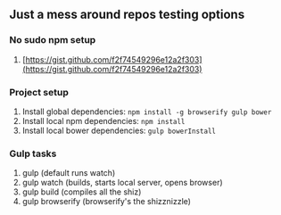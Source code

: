 ## Just a mess around repos testing options

### No sudo npm setup

1. [https://gist.github.com/f2f74549296e12a2f303](https://gist.github.com/f2f74549296e12a2f303)

### Project setup

1. Install global dependencies: `npm install -g browserify gulp bower`
1. Install local npm dependencies: `npm install`
1. Install local bower dependencies: `gulp bowerInstall`

### Gulp tasks

1. gulp (default runs watch)
2. gulp watch (builds, starts local server, opens browser)
3. gulp build (compiles all the shiz)
4. gulp browserify (browserify's the shizznizzle)

